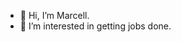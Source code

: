 - 👋 Hi, I’m Marcell.
- 👀 I’m interested in getting jobs done.

<!---
marcell-kehmstedt/marcell-kehmstedt is a ✨ special ✨ repository because its `README.md` (this file) appears on your GitHub profile.
You can click the Preview link to take a look at your changes.
--->
